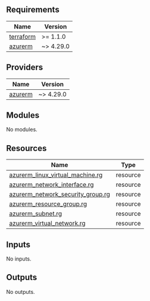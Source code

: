 <!-- BEGIN_TF_DOCS -->
## Requirements

| Name | Version |
|------|---------|
| <a name="requirement_terraform"></a> [terraform](#requirement\_terraform) | >= 1.1.0 |
| <a name="requirement_azurerm"></a> [azurerm](#requirement\_azurerm) | ~> 4.29.0 |

## Providers

| Name | Version |
|------|---------|
| <a name="provider_azurerm"></a> [azurerm](#provider\_azurerm) | ~> 4.29.0 |

## Modules

No modules.

## Resources

| Name | Type |
|------|------|
| [azurerm_linux_virtual_machine.rg](https://registry.terraform.io/providers/hashicorp/azurerm/latest/docs/resources/linux_virtual_machine) | resource |
| [azurerm_network_interface.rg](https://registry.terraform.io/providers/hashicorp/azurerm/latest/docs/resources/network_interface) | resource |
| [azurerm_network_security_group.rg](https://registry.terraform.io/providers/hashicorp/azurerm/latest/docs/resources/network_security_group) | resource |
| [azurerm_resource_group.rg](https://registry.terraform.io/providers/hashicorp/azurerm/latest/docs/resources/resource_group) | resource |
| [azurerm_subnet.rg](https://registry.terraform.io/providers/hashicorp/azurerm/latest/docs/resources/subnet) | resource |
| [azurerm_virtual_network.rg](https://registry.terraform.io/providers/hashicorp/azurerm/latest/docs/resources/virtual_network) | resource |

## Inputs

No inputs.

## Outputs

No outputs.
<!-- END_TF_DOCS -->